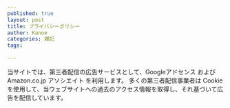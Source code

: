 ```yaml
---
published: true
layout: post
title: プライバシーポリシー
author: Kanoe
categories: 雑記
tags:

---
```


当サイトでは、第三者配信の広告サービスとして、Googleアドセンス およびAmazon.co.jp アソシエイト を利用します。
多くの第三者配信事業者は Cookie を使用して、当ウェブサイトへの過去のアクセス情報を取得し、それ基づいて広告を配信しています。

<!-- more-- >

Google では、広告 Cookie を使用することにより、ユーザーが当ウェブサイトや他のサイトにアクセスした際の情報に基づきGoogle や私にとって適切な広告をユーザーに表示することができています。

Googleアドセンスに関して、パーソナライズ広告を無効にしたい場合は広告設定から行うことができます。
このプロセスの詳細やこのような情報が広告配信事業者に使用されないようにする方法については、こちらを参照してください。

Kanoe Loungeは、Amazon.co.jpを宣伝しリンクすることによってサイトが紹介料を獲得できる手段を提供することを目的に設定されたアフィリエイト宣伝プログラムである、Amazonアソシエイト・プログラムの参加者です。

これら第三者配信事業者がパーソナライズド広告の掲載で使用する Cookieは、www.aboutads.info にアクセスすることで無効にすることができます。

また、当サイトでは、Googleによるアクセス解析ツール「Googleアナリティクス」を利用しています。<br>
Googleアナリティクスはトラフィックデータの収集のためにCookieを使用しています。<br>
トラフィックデータは匿名で収集されており、個人を特定するものではありません。<br>
この機能はCookieを無効にすることで拒否することが出来ます。<br>